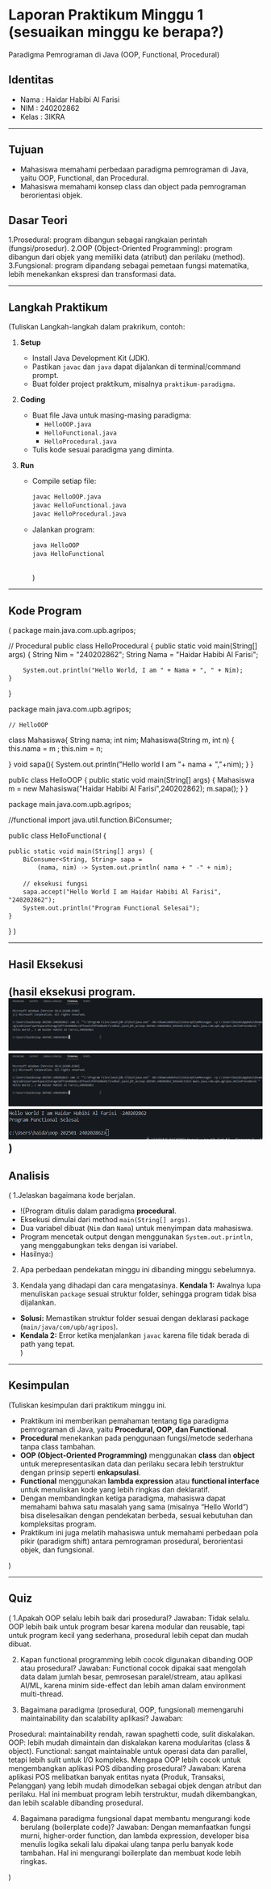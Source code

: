 # Laporan Praktikum Minggu 1 (sesuaikan minggu ke berapa?)
Paradigma Pemrograman di Java (OOP, Functional, Procedural)
## Identitas
- Nama  : Haidar Habibi Al Farisi
- NIM   : 240202862
- Kelas : 3IKRA

---

## Tujuan
- Mahasiswa memahami perbedaan paradigma pemrograman di Java, yaitu OOP, Functional, dan Procedural.  
- Mahasiswa memahami konsep class dan object pada pemrograman berorientasi objek.
## Dasar Teori
1.Prosedural: program dibangun sebagai rangkaian perintah (fungsi/prosedur).
2.OOP (Object-Oriented Programming): program dibangun dari objek yang memiliki data (atribut) dan perilaku (method).
3.Fungsional: program dipandang sebagai pemetaan fungsi matematika, lebih menekankan ekspresi dan transformasi data.

---

## Langkah Praktikum
(Tuliskan Langkah-langkah dalam prakrikum, contoh:
1. **Setup**
   - Install Java Development Kit (JDK).
   - Pastikan `javac` dan `java` dapat dijalankan di terminal/command prompt.
   - Buat folder project praktikum, misalnya `praktikum-paradigma`.

2. **Coding**
   - Buat file Java untuk masing-masing paradigma:
     - `HelloOOP.java`
     - `HelloFunctional.java`
     - `HelloProcedural.java`
   - Tulis kode sesuai paradigma yang diminta.

3. **Run**
   - Compile setiap file:  
     ```bash
     javac HelloOOP.java
     javac HelloFunctional.java
     javac HelloProcedural.java
     ```
   - Jalankan program:  
     ```bash
     java HelloOOP
     java HelloFunctional
    
     ```
      )


---

## Kode Program
 ( 
package main.java.com.upb.agripos;

// Procedural
public class HelloProcedural {
    public static void main(String[] args) {
        String Nim = "240202862";
        String Nama = "Haidar Habibi Al Farisi";

        System.out.println("Hello World, I am " + Nama + ", " + Nim);
    }
}

package main.java.com.upb.agripos;


    // HelloOOP
class Mahasiswa{
   String nama;
   int nim;
   Mahasiswa(String m, int n) {
      this.nama = m ;
      this.nim = n;

   }
   void sapa(){
    System.out.println("Hello world I am "+ nama + ","+nim);
   }
}

public class HelloOOP {
   public static void main(String[] args) {
    Mahasiswa m = new Mahasiswa("Haidar Habibi Al Farisi",240202862);
    m.sapa();
   }
}

package main.java.com.upb.agripos;

//functional
import java.util.function.BiConsumer;

public class HelloFunctional {
   
    public static void main(String[] args) {
        BiConsumer<String, String> sapa = 
            (nama, nim) -> System.out.println( nama + " -" + nim);

        // eksekusi fungsi
        sapa.accept("Hello World I am Haidar Habibi Al Farisi", "240202862");
        System.out.println("Program Functional Selesai");
    }

}
)





---

## Hasil Eksekusi
(hasil eksekusi program.  
![Screenshot hasil](/praktikum/week1-setup-hello-pos/src/main/java/com/upb/agripos/screenshots/Tugas%20OOPProcedural1.png)
![Screenshot hasil](/praktikum/week1-setup-hello-pos/src/main/java/com/upb/agripos/screenshots/Tugas%20OOPProcedural1.png)
![Screenshot hasil](/praktikum/week1-setup-hello-pos/src/main/java/com/upb/agripos/screenshots/TugasOOPFUNCTIONAL3.png)
)
---

## Analisis
(
1.Jelaskan bagaimana kode berjalan.  
- !(Program ditulis dalam paradigma **procedural**.  
- Eksekusi dimulai dari method `main(String[] args)`.  
- Dua variabel dibuat (`Nim` dan `Nama`) untuk menyimpan data mahasiswa.  
- Program mencetak output dengan menggunakan `System.out.println`, yang menggabungkan teks dengan isi variabel.  
- Hasilnya:) 
2. Apa perbedaan pendekatan minggu ini dibanding minggu sebelumnya.  

3. Kendala yang dihadapi dan cara mengatasinya. 
**Kendala 1:** Awalnya lupa menuliskan `package` sesuai struktur folder, sehingga program tidak bisa dijalankan.  
- **Solusi:** Memastikan struktur folder sesuai dengan deklarasi package (`main/java/com/upb/agripos`).  
- **Kendala 2:** Error ketika menjalankan `javac` karena file tidak berada di path yang tepat.   
)
---

## Kesimpulan
(Tuliskan kesimpulan dari praktikum minggu ini.  
- Praktikum ini memberikan pemahaman tentang tiga paradigma pemrograman di Java, yaitu **Procedural, OOP, dan Functional**.  
- **Procedural** menekankan pada penggunaan fungsi/metode sederhana tanpa class tambahan.  
- **OOP (Object-Oriented Programming)** menggunakan **class** dan **object** untuk merepresentasikan data dan perilaku secara lebih terstruktur dengan prinsip seperti **enkapsulasi**.  
- **Functional** menggunakan **lambda expression** atau **functional interface** untuk menuliskan kode yang lebih ringkas dan deklaratif.  
- Dengan membandingkan ketiga paradigma, mahasiswa dapat memahami bahwa satu masalah yang sama (misalnya “Hello World”) bisa diselesaikan dengan pendekatan berbeda, sesuai kebutuhan dan kompleksitas program.  
- Praktikum ini juga melatih mahasiswa untuk memahami perbedaan pola pikir (paradigm shift) antara pemrograman prosedural, berorientasi objek, dan fungsional.  

)

---

## Quiz
( 1.Apakah OOP selalu lebih baik dari prosedural?
Jawaban: Tidak selalu. OOP lebih baik untuk program besar karena modular dan reusable, tapi untuk program kecil yang sederhana, prosedural lebih cepat dan mudah dibuat.

2. Kapan functional programming lebih cocok digunakan dibanding OOP atau prosedural?
Jawaban: Functional cocok dipakai saat mengolah data dalam jumlah besar, pemrosesan paralel/stream, atau aplikasi AI/ML, karena minim side-effect dan lebih aman dalam environment multi-thread.

3. Bagaimana paradigma (prosedural, OOP, fungsional) memengaruhi maintainability dan scalability aplikasi?
Jawaban:

Prosedural: maintainability rendah, rawan spaghetti code, sulit diskalakan.
OOP: lebih mudah dimaintain dan diskalakan karena modularitas (class & object).
Functional: sangat maintainable untuk operasi data dan parallel, tetapi lebih sulit untuk I/O kompleks.
Mengapa OOP lebih cocok untuk mengembangkan aplikasi POS dibanding prosedural?
Jawaban: Karena aplikasi POS melibatkan banyak entitas nyata (Produk, Transaksi, Pelanggan) yang lebih mudah dimodelkan sebagai objek dengan atribut dan perilaku. Hal ini membuat program lebih terstruktur, mudah dikembangkan, dan lebih scalable dibanding prosedural.

4. Bagaimana paradigma fungsional dapat membantu mengurangi kode berulang (boilerplate code)?
Jawaban: Dengan memanfaatkan fungsi murni, higher-order function, dan lambda expression, developer bisa menulis logika sekali lalu dipakai ulang tanpa perlu banyak kode tambahan. Hal ini mengurangi boilerplate dan membuat kode lebih ringkas.

 )
